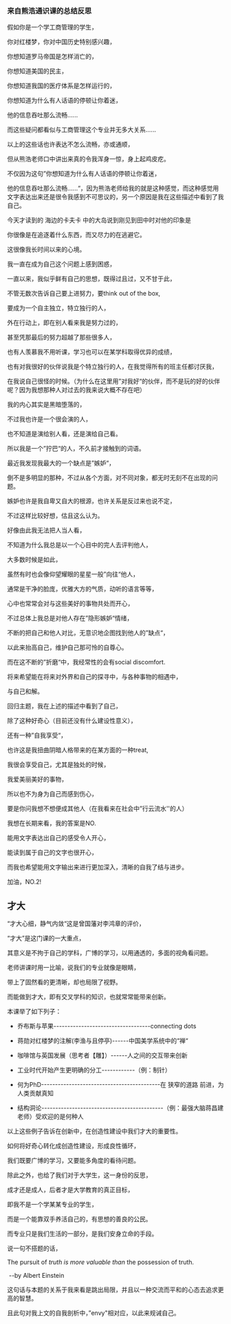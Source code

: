### 来自熊浩通识课的总结反思

假如你是一个学工商管理的学生，

你对红楼梦，你对中国历史特别感兴趣，

你想知道罗马帝国是怎样消亡的，

你想知道美国的民主，

你想知道我国的医疗体系是怎样运行的，

你想知道为什么有人话语的停顿让你着迷，

他的信息吞吐那么流畅......

而这些疑问都看似与工商管理这个专业并无多大关系......

以上的这些话也许表达不怎么流畅，亦或通顺，

但从熊浩老师口中讲出来真的令我浑身一惊，身上起鸡皮疙。

不仅因为这句”你想知道为什么有人话语的停顿让你着迷，

他的信息吞吐那么流畅......“，因为熊浩老师给我的就是这种感觉，而这种感觉用文字表达出来还是很令我感到不可思议的，另一个原因是我在这些描述中看到了我自己。

今天才读到的 海边的卡夫卡 中的大岛说到刚见到田中时对他的印象是

你很像是在追逐着什么东西，而又尽力的在逃避它。

这很像我长时间以来的心境。

我一直在成为自己这个问题上感到困惑，

一直以来，我似乎鲜有自己的思想，既得过且过，又不甘于此，

不管无数次告诉自己要上进努力，要think out of the box,

要成为一个自主独立，特立独行的人，

外在行动上，即在别人看来我是努力过的，

甚至凭那最后的努力超越了那些很多人，

也有人羡慕我不用听课，学习也可以在某学科取得优异的成绩，

也有对我很好的伙伴说我是个特立独行的人，在我觉得所有的班主任都讨厌我，

在我说自己很怪的时候。（为什么在这里用”对我好“的伙伴，而不是玩的好的伙伴呢？因为我想那种人对过去的我来说大概不存在吧）

我的内心其实是黑暗堕落的，

不过我也许是一个很会演的人，

也不知道是演给别人看，还是演给自己看。

所以我是一个”拧巴“的人，不久前才接触到的词语。

最近我发现我最大的一个缺点是”嫉妒“，

倒不是多明显的那种，不过从各个方面，对不同对象，都无时无刻不在出现的问题。

嫉妒也许是我自卑又自大的根源，也许关系是反过来也说不定，

不过这样比较好想，估且这么认为。

好像由此我无法把人当人看，

不知道为什么我总是以一个心目中的完人去评判他人，

大多数时候是如此，

虽然有时也会像仰望耀眼的星星一般”向往“他人，

通常是干净的脸庞，优雅大方的气质，动听的语言等等，

心中也常常会对与这些美好的事物共处而开心，

不过总体上我总是对他人存在”隐形嫉妒“情绪，

不断的把自己和他人对比，无意识地企图找到他人的”缺点“，

以此来抬高自己，维护自己那可怜的自尊心。

而在这不断的”折磨“中，我经常性的会有social discomfort.

将来希望能在将来对外界和自己的探寻中，与各种事物的相遇中，

与自己和解。

回归主题，我在上述的描述中看到了自己，

除了这种好奇心（目前还没有什么建设性意义），

还有一种”自我享受“，

也许这是我扭曲阴暗人格带来的在某方面的一种treat,

我很会享受自己，尤其是独处的时候，

我爱美丽美好的事物，

所以也不为身为自己而感到伤心，

要是你问我想不想便成其他人（在我看来在社会中”行云流水''的人）

我想在长期来看，我的答案是NO.

能用文字表达出自己的感受令人开心，

能读到属于自己的文字也很开心，

而我也希望能用文字输出来进行更加深入，清晰的自我了结与进步。

加油，NO.2!

## 才大

“才大心细，静气内敛“这是曾国藩对李鸿章的评价，

“才大”是这门课的一大重点，

其意义是不拘于自己的学科，广博的学习，以用通透的，多面的视角看问题。

老师讲课时用一比喻，说我们的专业就像是眼睛，

带上了固然看的更清晰，却也局限了视野。

而能做到才大，即有交叉学科的知识，也就常常能带来创新。

本课举了如下列子：

- 乔布斯与苹果-----------------------------------connecting dots

- 蒋勋对红楼梦的注解(李渔与且停亭)------中国美学系统中的“禅“

- 咖啡馆与英国发展（思考者【雕】）------人之间的交互带来创新

- 工业时代开始产生更明确的分工------------（例：制针）

- 何为PhD-------------------------------------------在 狭窄的道路 前进，为人类贡献真知

- 结构洞论--------------------------------------------（例：最强大脑蒋昌建老师）受欢迎的是何种人

  

以上这些例子告诉在创新中，在创造性建设中我们才大的重要性。

如何将好奇心转化成创造性建设，形成良性循环，

我们既要广博的学习，又要能多角度的看待问题。

除此之外，也给了我们对于大学生，这一身份的反思，

成才还是成人，后者才是大学教育的真正目标，

即我不是一个学某某专业的学生，

而是一个能靠双手养活自己的，有思想的善良的公民。

而专业只是我们生活的一部分，是我们安身立命的手段。

说一句不搭题的话，

 The pursuit of *truth* *is* *more* *valuable* *than* the possession of truth.

​																										--by Albert Einstein

这句话与本题的关系于我来看是跳出局限，并且以一种交流而平和的心态去追求更高的智慧。

且此句对我上文的自我剖析中，”envy"相对应，以此来规诫自己。


